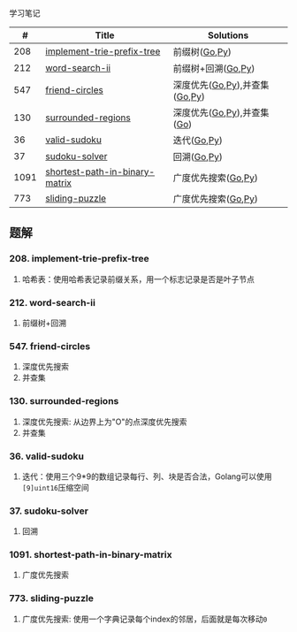 学习笔记

|#|Title|Solutions|
|---|---|------|
|208|[implement-trie-prefix-tree](https://leetcode-cn.com/problems/implement-trie-prefix-tree) | 前缀树([Go](../Week_07/208/implement_trie_prefix_tree.go),[Py](../Week_07/208/implement_trie_prefix_tree.py))|
|212|[word-search-ii](https://leetcode-cn.com/problems/word-search-ii) | 前缀树+回溯([Go](../Week_07/212/word_search_ii.go),[Py](../Week_07/212/word_search_ii.py))|
|547|[friend-circles](https://leetcode-cn.com/problems/friend-circles) | 深度优先([Go](../Week_07/547/friend_circles.go),[Py](../Week_07/547/friend_circles.py)),并查集([Go](../Week_07/547/friend_circles2.go),[Py](../Week_07/547/friend_circles2.py))|
|130|[surrounded-regions](https://leetcode-cn.com/problems/surrounded-regions) | 深度优先([Go](../Week_07/130/surrounded_regions.go),[Py](../Week_07/130/surrounded_regions.py)),并查集([Go](../Week_07/130/surrounded_regions2.go))|
|36|[valid-sudoku](https://leetcode-cn.com/problems/valid-sudoku) | 迭代([Go](../Week_07/36/valid_sudoku.go),[Py](../Week_07/36/valid_sudoku.py))|
|37|[sudoku-solver](https://leetcode-cn.com/problems/sudoku-solver) | 回溯([Go](../Week_07/37/sudoku_solver.go),[Py](../Week_07/37/sudoku_solver.py))|
|1091|[shortest-path-in-binary-matrix](https://leetcode-cn.com/problems/shortest-path-in-binary-matrix) | 广度优先搜索([Go](../Week_07/1091/shortest_path_in_binary_matrix.go),[Py](../Week_07/1091/shortest_path_in_binary_matrix.py))|
|773|[sliding-puzzle](https://leetcode-cn.com/problems/sliding-puzzle) | 广度优先搜索([Go](../Week_07/773/sliding_puzzle.go),[Py](../Week_07/773/sliding_puzzle.py))|


## 题解

### 208. implement-trie-prefix-tree

1. 哈希表：使用哈希表记录前缀关系，用一个标志记录是否是叶子节点 

### 212. word-search-ii

1. 前缀树+回溯 
 
### 547. friend-circles

1. 深度优先搜索
2. 并查集
  
  
### 130. surrounded-regions

1. 深度优先搜索: 从边界上为"O"的点深度优先搜索
2. 并查集

### 36. valid-sudoku

1. 迭代：使用三个9*9的数组记录每行、列、块是否合法，Golang可以使用`[9]uint16`压缩空间

### 37. sudoku-solver

1. 回溯


### 1091. shortest-path-in-binary-matrix

1. 广度优先搜索

### 773. sliding-puzzle

1. 广度优先搜索: 使用一个字典记录每个index的邻居，后面就是每次移动`0`
